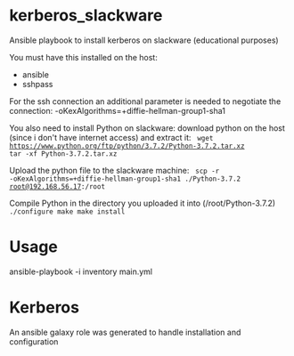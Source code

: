 # kerberos_slackware

Ansible playbook to install kerberos on slackware (educational purposes)

You must have this installed on the host:
* ansible
* sshpass

For the ssh connection an additional parameter is needed to negotiate the connection:
-oKexAlgorithms=+diffie-hellman-group1-sha1

You also need to install Python on slackware:
download python on the host (since i don't have internet access) and extract it:
<code>
wget https://www.python.org/ftp/python/3.7.2/Python-3.7.2.tar.xz
tar -xf Python-3.7.2.tar.xz
</code>

Upload the python file to the slackware machine:
<code>
scp -r -oKexAlgorithms=+diffie-hellman-group1-sha1 ./Python-3.7.2 root@192.168.56.17:/root
</code>

Compile Python in the directory you uploaded it into (/root/Python-3.7.2)
<code>
./configure
make
make install
</code>

# Usage
ansible-playbook -i inventory main.yml


# Kerberos
An ansible galaxy role was generated to handle installation and configuration


